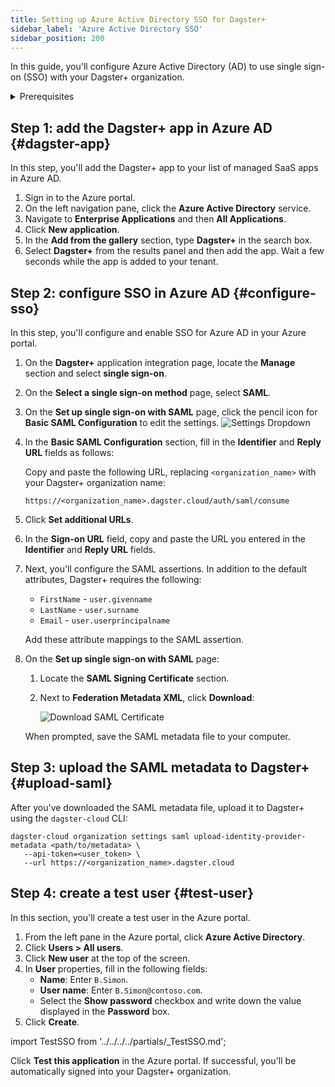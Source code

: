 ```yaml
---
title: Setting up Azure Active Directory SSO for Dagster+
sidebar_label: 'Azure Active Directory SSO'
sidebar_position: 200
---
```


In this guide, you'll configure Azure Active Directory (AD) to use single sign-on (SSO) with your Dagster+ organization.

<details>
  <summary>Prerequisites</summary>

To complete the steps in this guide, you'll need:

- **An existing Azure AD account**
- **To install the [`dagster-cloud` CLI](/todo)**
- **The following in Dagster+:**
  - A Pro plan
  - [Access to a user token](/todo)
  - [Organization Admin permissions](/dagster-plus/features/authentication-and-access-control/rbac/user-roles-permissions) in your organization

</details>

## Step 1: add the Dagster+ app in Azure AD \{#dagster-app}

In this step, you'll add the Dagster+ app to your list of managed SaaS apps in Azure AD.

1. Sign in to the Azure portal.
2. On the left navigation pane, click the **Azure Active Directory** service.
3. Navigate to **Enterprise Applications** and then **All Applications**.
4. Click **New application**.
5. In the **Add from the gallery** section, type **Dagster+** in the search box.
6. Select **Dagster+** from the results panel and then add the app. Wait a few seconds while the app is added to your tenant.

## Step 2: configure SSO in Azure AD \{#configure-sso}

In this step, you'll configure and enable SSO for Azure AD in your Azure portal.

1.  On the **Dagster+** application integration page, locate the **Manage** section and select **single sign-on**.
2.  On the **Select a single sign-on method** page, select **SAML**.
3.  On the **Set up single sign-on with SAML** page, click the pencil icon for **Basic SAML Configuration** to edit the settings.
    ![Settings Dropdown](/img/placeholder.svg)
4.  In the **Basic SAML Configuration** section, fill in the **Identifier** and **Reply URL** fields as follows:

    Copy and paste the following URL, replacing `<organization_name>` with your Dagster+ organization name:

    ```
    https://<organization_name>.dagster.cloud/auth/saml/consume
    ```

5.  Click **Set additional URLs**.
6.  In the **Sign-on URL** field, copy and paste the URL you entered in the **Identifier** and **Reply URL** fields.
7.  Next, you'll configure the SAML assertions. In addition to the default attributes, Dagster+ requires the following:

    - `FirstName` - `user.givenname`
    - `LastName` - `user.surname`
    - `Email` - `user.userprincipalname`

    Add these attribute mappings to the SAML assertion.
8.  On the **Set up single sign-on with SAML** page:
    1. Locate the **SAML Signing Certificate** section.
    2. Next to **Federation Metadata XML**, click **Download**:

       ![Download SAML Certificate](/img/placeholder.svg)

    When prompted, save the SAML metadata file to your computer.

## Step 3: upload the SAML metadata to Dagster+ \{#upload-saml}

After you've downloaded the SAML metadata file, upload it to Dagster+ using the `dagster-cloud` CLI:

```shell
dagster-cloud organization settings saml upload-identity-provider-metadata <path/to/metadata> \
   --api-token=<user_token> \
   --url https://<organization_name>.dagster.cloud
```

## Step 4: create a test user \{#test-user}

In this section, you'll create a test user in the Azure portal.

1. From the left pane in the Azure portal, click **Azure Active Directory**.
2. Click **Users > All users**.
3. Click **New user** at the top of the screen.
4. In **User** properties, fill in the following fields:
   - **Name**: Enter `B.Simon`.
   - **User name**: Enter `B.Simon@contoso.com`.
   - Select the **Show password** checkbox and write down the value displayed in the **Password** box.
5. Click **Create**.

import TestSSO from '../../../../partials/\_TestSSO.md';

<TestSSO />

Click **Test this application** in the Azure portal. If successful, you'll be automatically signed into your Dagster+ organization.
